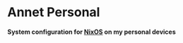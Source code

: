 Annet Personal
==============
**System configuration for [NixOS](https://nixos.org/) on my personal devices**
